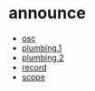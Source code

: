 # announce

- [osc](https://lists.linuxaudio.org/archives/linux-audio-announce/2004-December/000502.html)
- [plumbing.1](https://narkive.com/DbRqr9mN.1)
- [plumbing.2](https://lists.linuxaudio.org/archives/linux-audio-announce/2004-March/000340.html)
- [record](https://narkive.com/IXHwtUR3)
- [scope](https://narkive.com/Mv7EO0Tf)

<!--
- [clock](http://article.gmane.org/gmane.comp.audio.jackit/5726),
- [plumbing](http://article.gmane.org/gmane.comp.audio.jackit/3655)
- [scope](http://article.gmane.org/gmane.comp.audio.jackit/5727)
- [udp](http://article.gmane.org/gmane.comp.audio.jackit/5548)
-->

